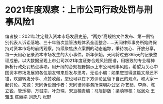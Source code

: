 # 2021年度观察：上市公司行政处罚与刑事风险1

编者按：2021年注定载入资本市场发展史册，“两办”高规格文件发布、第一例特别代表人诉讼落地、三十年首次监管法规体系全面整合……天同律师事务所始终保持对资本市场的前线观察，持续聚焦热点案例的动态追踪，秉待初心、开放分享，每一天用心记录资本市场发生的大小事件。新年伊始，天同将过去365天的记录整理成册，以大数据呈现上市公司2021年度证券合规风险图谱，用极致的专业精神解析行政处罚热点事项，用开阔的合规视野揭示上市公司刑事风险，希望为关心中国资本市场发展的各位朋友带来启发与思考。无讼小编：如果您觉得这篇文章还不错，欢迎转发分享、点赞收藏，您也可以在下方评论区留下自己的观点，和大家一起讨论。来源：天同诉讼圈作者：天同律师事务所深圳办公室 孙艺茹、李燕、陈立锐、管乐柳、万召宗、叶苡琛、宋亘楠责编：马旭排版：梁萌审核：赵润众 王雅玉 陈丽娟 刘逸凡 张野

